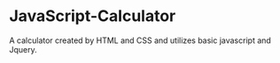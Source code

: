 # JavaScript-Calculator
A calculator created by HTML and CSS and utilizes basic javascript and Jquery.

